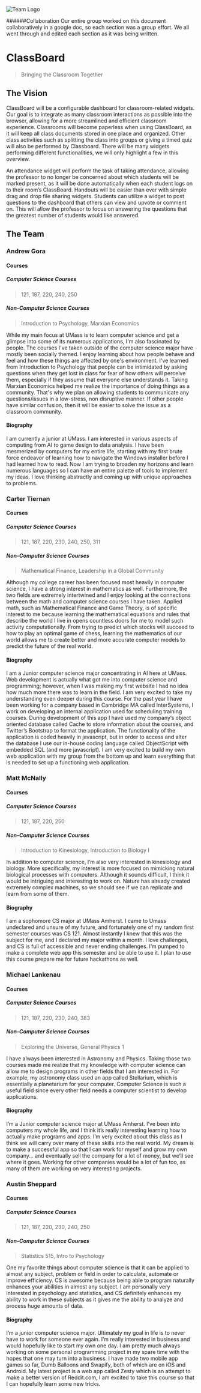 ![Team Logo](/docs/proposal/logo.png)

######Collaboration
Our entire group worked on this document collaboratively in a google doc, so each section was a group effort.  We all went through and edited each section as it was being written.

ClassBoard
======
> Bringing the Classroom Together

The Vision
--------------


ClassBoard will be a configurable dashboard for classroom-related widgets. Our goal is to integrate as many classroom interactions as possible into the browser, allowing for a more streamlined and efficient classroom experience. Classrooms will become paperless when using ClassBoard, as it will keep all class documents stored in one place and organized. Other class activities such as splitting the class into groups or giving a timed quiz will also be performed by Classboard. There will be many widgets performing different functionalities, we will only highlight a few in this overview. 

An attendance widget will perform the task of taking attendance, allowing the professor to no longer be concerned about which students will be marked present, as it will be done automatically when each student logs on to their room’s ClassBoard. Handouts will be easier than ever with simple drag and drop file sharing widgets. Students can utilize a widget to post questions to the dashboard that others can view and upvote or comment on. This will allow the professor to focus on answering the questions that the greatest number of students would like answered. 

The Team
--------------

### Andrew Gora
#### Courses
##### Computer Science Courses
>121, 187, 220, 240, 250

##### Non-Computer Science Courses
>Introduction to Psychology, Marxian Economics

While my main focus at UMass is to learn computer science and get a glimpse into some of its numerous applications, I'm also fascinated by people. The courses I've taken outside of the computer science major have mostly been socially themed. I enjoy learning about how people behave and feel and how these things are affected by one's environment. I've learned from Introduction to Psychology that people can be intimidated by asking questions when they get lost in class for fear of how others will perceive them, especially if they assume that everyone else understands it. Taking Marxian Economics helped me realize the importance of doing things as a community. That's why we plan on allowing students to communicate any questions/issues in a low-stress, non disruptive manner. If other people have similar confusion, then it will be easier to solve the issue as a classroom community.  

#### Biography
I am currently a junior at UMass. I am interested in various aspects of computing from AI to game design to data analysis. I have been mesmerized by computers for my entire life, starting with my first brute force endeavor of learning how to navigate the Windows installer before I had learned how to read. Now I am trying to broaden my horizons and learn numerous languages so I can have an entire palette of tools to implement my ideas. I love thinking abstractly and coming up with unique approaches to problems.


### Carter Tiernan
#### Courses
##### Computer Science Courses
>121, 187, 220, 230, 240, 250, 311

##### Non-Computer Science Courses
>Mathematical Finance, Leadership in a Global Community

Although my college career has been focused most heavily in computer science, I have a strong interest in mathematics as well. Furthermore, the two fields are extremely intertwined and I enjoy looking at the connections between the math and computer science courses I have taken. Applied math, such as Mathematical Finance and Game Theory, is of specific interest to me because learning the mathematical equations and rules that describe the world I live in opens countless doors for me to model such activity computationally. From trying to predict which stocks will succeed to how to play an optimal game of chess, learning the mathematics of our world allows me to create better and more accurate computer models to predict the future of the real world.

#### Biography
I am a Junior computer science major concentrating in AI here at UMass. Web development is actually what got me into computer science and programming; however, when I was making my first website I had no idea how much more there was to learn in the field. I am very excited to take my understanding even deeper during this course. For the past year I have been working for a company based in Cambridge MA called InterSystems, I work on developing an internal application used for scheduling training courses. During development of this app I have used my company’s object oriented database called Cache to store information about the courses, and Twitter’s Bootstrap to format the application. The functionality of the application is coded heavily in javascript, but in order to access and alter the database I use our in-house coding language called ObjectScript with embedded SQL (and more javascript). I am very excited to build my own web application with my group from the bottom up and learn everything that is needed to set up a functioning web application.


### Matt McNally
#### Courses
##### Computer Science Courses
>121, 187, 220, 250

##### Non-Computer Science Courses
>Introduction to Kinesiology, Introduction to Biology I

In addition to computer science, I’m also very interested in kinesiology and biology.  More specifically, my interest is more focused on mimicking natural biological processes with computers.  Although it sounds difficult, I think it would be intriguing and interesting to work on.  Nature has already created extremely complex machines, so we should see if we can replicate and learn from some of them.

#### Biography
I am a sophomore CS major at UMass Amherst. I came to Umass undeclared and unsure of my future, and fortunately one of my random first semester courses was CS 121.  Almost instantly I knew that this was the subject for me, and I declared my major within a month.  I love challenges, and CS is full of accessible and never ending challenges.  I’m pumped to make a complete web app this semester and be able to use it.  I plan to use this course prepare me for future hackathons as well.


### Michael Lankenau
#### Courses
##### Computer Science Courses
>121, 187, 220, 230, 240, 383

##### Non-Computer Science Courses
> Exploring the Universe, General Physics 1

I have always been interested in Astronomy and Physics. Taking those two courses made me realize that my knowledge with computer science can allow me to design programs in other fields that I am interested in. For example, my astronomy class used an app called Stellarium, which is essentially a planetarium for your computer. Computer Science is such a useful field since every other field needs a computer scientist to develop applications.

#### Biography
I’m a Junior computer science major at UMass Amherst. I’ve been into computers my whole life, and I think it’s really interesting learning how to actually make programs and apps. I’m very excited about this class as I think we will carry over many of these skills into the real world. My dream is to make a successful app so that I can work for myself and grow my own company… and eventually sell the company for a lot of money, but we’ll see where it goes. Working for other companies would be a lot of fun too, as many of them are working on very interesting projects.


### Austin Sheppard
#### Courses
##### Computer Science Courses
>121, 187, 220, 230, 240, 250

##### Non-Computer Science Courses
> Statistics 515, Intro to Psychology

One my favorite things about computer science is that it can be applied to almost any subject, problem or field in order to calculate, automate or improve efficiency. CS is awesome because being able to program naturally enhances your abilities in almost any subject. I am personally very interested in psychology and statistics, and CS definitely enhances my ability to work in these subjects as it gives me the ability to analyze and process huge amounts of data.

#### Biography
I’m a junior computer science major. Ultimately my goal in life is to never have to work for someone ever again. I’m really interested in business and would hopefully like to start my own one day. I am pretty much always working on some personal programming project in my spare time with the hopes that one may turn into a business. I have made two mobile app games so far, Dumb Balloons and Swapify, both of which are on iOS and Android. My latest project is a web app called Zesty which is an attempt to make a better version of Reddit.com, I am excited to take this course so that I can hopefully learn some new tricks.
